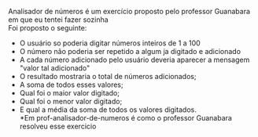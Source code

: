 Analisador de números é um exercício proposto pelo professor Guanabara em que eu tentei fazer sozinha <br>
Foi proposto o seguinte:
- O usuário so poderia digitar números inteiros de 1 a 100
- O número não poderia ser repetido a algum ja digitado e adicionado
- A cada número adicionado pelo usuário deveria aparecer a mensagem "valor tal adicionado"
- O resultado mostraria o total de números adicionados;
- A soma de todos esses valores;
- Qual foi o maior valor digitado;
- Qual foi o menor valor digitado;
- E qual a média da soma de todos os valores digitados.<br>
*Em prof-analisador-de-numeros é como o professor Guanabara resolveu esse exercicio
